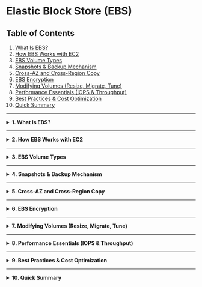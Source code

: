 # Elastic Block Store (EBS)

## Table of Contents
1. [What Is EBS?](#1-what-is-ebs)
2. [How EBS Works with EC2](#2-how-ebs-works-with-ec2)
3. [EBS Volume Types](#3-ebs-volume-types)
4. [Snapshots & Backup Mechanism](#4-snapshots--backup-mechanism)
5. [Cross-AZ and Cross-Region Copy](#5-cross-az-and-cross-region-copy)
6. [EBS Encryption](#6-ebs-encryption)
7. [Modifying Volumes (Resize, Migrate, Tune)](#7-modifying-volumes-resize-migrate-tune)
8. [Performance Essentials (IOPS & Throughput)](#8-performance-essentials-iops--throughput)
9. [Best Practices & Cost Optimization](#9-best-practices--cost-optimization)
10. [Quick Summary](#10-quick-summary)

---

<details>
<summary><strong>1. What Is EBS?</strong></summary>

**Elastic Block Store (EBS)** is a **persistent block storage** service designed for Amazon EC2 instances.  
Each EBS volume behaves like a **virtual hard drive** — you can format it, mount it, detach it, and re-attach it to other EC2 instances within the same Availability Zone (AZ).

Even if you stop or restart your instance, **the data remains intact**, making EBS a reliable storage layer for OS files, applications, and databases.

💡 **Analogy (minimal use):**  
Think of EBS as a **detachable SSD** for your EC2 instance — you can unplug it, carry it to another machine in the same data center (AZ), and plug it back in without losing your data.

**Key properties:**
- **Persistent**: Data survives instance stop/start.
- **Block-level**: You manage it like a raw disk.
- **Flexible**: You can increase size, change performance, or migrate without downtime.
- **AZ-scoped**: Must be in the same Availability Zone as the instance.

📸 **Reference:** [Amazon EBS Volumes](https://docs.aws.amazon.com/AWSEC2/latest/UserGuide/ebs-volumes.html)
</details>

---

<details>
<summary><strong>2. How EBS Works with EC2</strong></summary>

EBS volumes attach to EC2 instances over the **availability zone network**.  
When you launch an EC2 instance, it can have:
- **Root Volume:** Stores OS and boot files.
- **Additional Data Volumes:** For app data, logs, or databases.

**High-level flow:**

```

EBS Volume  <──attached──>  EC2 Instance
│
└── Snapshots stored in S3 (for backup & cloning)

```

- EBS is **replicated automatically within its AZ** to prevent data loss.
- You can attach **multiple EBS volumes** to one EC2, or attach a single EBS volume to multiple EC2s (only for io1/io2 Multi-Attach use cases).

💡 **Use Case Examples:**
- Root volume for Linux/Windows OS.
- Application data storage for web servers.
- Database storage (MySQL, PostgreSQL).
- Persistent log storage or caching layer.
</details>

---

<details>
<summary><strong>3. EBS Volume Types</strong></summary>

| Volume Type | Medium | Description | Best For |
|--------------|---------|--------------|-----------|
| **gp3** | SSD | General-purpose SSD with configurable IOPS (up to 16,000) and throughput (up to 1,000 MB/s). | Most workloads – OS, applications, boot volumes |
| **io2/io1** | SSD | Provisioned IOPS SSD with consistent latency and Multi-Attach support. | High-performance databases |
| **st1** | HDD | Throughput-optimized HDD for large sequential workloads. | Big data, logs, streaming workloads |
| **sc1** | HDD | Cold HDD with lowest cost and lowest performance. | Archival and infrequently accessed data |

💡 **Tip:**  
Use **gp3** by default unless you have a clear reason to optimize for either IOPS (io2/io1) or cost (st1/sc1).

📘 **Durability:**  
EBS volumes provide **99.999% availability** within an AZ due to internal replication.
</details>

---

<details>
<summary><strong>4. Snapshots & Backup Mechanism</strong></summary>

A **snapshot** is a **point-in-time backup** of an EBS volume stored in Amazon S3.  
Although stored in S3, snapshots are managed transparently by EBS.

```

EBS Volume → Snapshot → New Volume

````

- **First snapshot** = full copy  
- **Subsequent snapshots** = incremental (only changed blocks)
- Snapshots can be **used to create new volumes**, **copied across regions**, or **automated via Lifecycle Manager**.

💡 **Analogy:**  
It’s like taking a **photo of your disk’s current state**.  
If anything breaks later, you can rebuild an exact copy using that snapshot.

📸 **Reference:** [EBS Snapshots](https://docs.aws.amazon.com/AWSEC2/latest/UserGuide/EBSSnapshots.html)
</details>

---

<details>
<summary><strong>5. Cross-AZ and Cross-Region Copy</strong></summary>

You can use snapshots to **clone volumes** across Availability Zones or Regions.

### Cross-AZ (within same region)
1. Create a snapshot of the source volume (e.g., `us-east-1a`).
2. Use that snapshot to create a new volume in another AZ (e.g., `us-east-1b`).
3. Attach it to an EC2 instance there.

### Cross-Region
1. Copy the snapshot to another region.
2. Create a volume from that copy.
3. Attach to EC2 in the destination region.

💡 **Analogy:**  
It’s like **replicating your disk** to a different branch office — same setup, new location.

📸 **Reference:** [Copy Snapshots](https://docs.aws.amazon.com/AWSEC2/latest/UserGuide/ebs-copy-snapshot.html)
</details>

---

<details>
<summary><strong>6. EBS Encryption</strong></summary>

EBS provides **encryption at rest and in transit** using **AWS KMS** (Key Management Service).  
You can use **AWS-managed keys (aws/ebs)** or **customer-managed CMKs**.

**Key points:**
- Encrypted data stays encrypted during I/O operations.
- Snapshots of encrypted volumes are also encrypted.
- New volumes created from encrypted snapshots remain encrypted.
- Enable **EBS encryption by default** in your account for consistency.

📘 **Command:**
```bash
aws ec2 enable-ebs-encryption-by-default
````

📸 **Reference:** [EBS Encryption](https://docs.aws.amazon.com/AWSEC2/latest/UserGuide/EBSEncryption.html)

</details>

---

<details>
<summary><strong>7. Modifying Volumes (Resize, Migrate, Tune)</strong></summary>

You can dynamically **resize** or **change** EBS volume attributes without detaching it.

**Options you can modify:**

* Size (GB)
* IOPS
* Throughput (for gp3)

**After resizing:**

* Extend partition and filesystem inside the OS (`growpart`, `xfs_growfs`).

**Migration approach:**

* Create snapshot → New volume (different type or region) → Attach → Sync data.

📘 **Example command:**

```bash
aws ec2 modify-volume --volume-id vol-1234567890abcdef --size 200 --iops 8000 --throughput 600
```

📸 **Reference:** [Modify EBS Volumes](https://docs.aws.amazon.com/AWSEC2/latest/UserGuide/ebs-modify-volume.html)

</details>

---

<details>
<summary><strong>8. Performance Essentials (IOPS & Throughput)</strong></summary>

**IOPS (Input/Output Operations Per Second)** → speed for small random reads/writes.
**Throughput (MB/s)** → speed for large sequential data transfers.

| Metric     | gp3 (max)  | io2 (max)             | st1/sc1              |
| ---------- | ---------- | --------------------- | -------------------- |
| IOPS       | 16,000     | 256,000 (provisioned) | Low                  |
| Throughput | 1,000 MB/s | 4,000 MB/s            | High sequential only |
| Latency    | ~5 ms      | <1 ms                 | High (HDD latency)   |

💡 **Tip:**
Monitor performance using **CloudWatch metrics** like `VolumeReadOps`, `VolumeWriteOps`, `VolumeThroughputPercentage`, etc.

</details>

---

<details>
<summary><strong>9. Best Practices & Cost Optimization</strong></summary>

✅ Use **gp3** for most workloads (better performance per $).
✅ Set **volume and snapshot tags** for cost tracking.
✅ Enable **EBS Lifecycle Manager** to automatically delete old snapshots.
✅ For large-scale systems, **align IOPS with EC2 bandwidth** to avoid bottlenecks.
✅ Use **RAID 0** (striping) for high I/O and **RAID 1** (mirroring) for durability if needed.
✅ Always **unmount before detaching** volumes to avoid data corruption.

</details>

---

<details>
<summary><strong>10. Quick Summary</strong></summary>

| Task                      | Command                                                                                                    | Description                        |
| ------------------------- | ---------------------------------------------------------------------------------------------------------- | ---------------------------------- |
| Create new gp3 volume     | `aws ec2 create-volume --size 50 --availability-zone us-east-1a --volume-type gp3`                         | Creates 50 GB volume               |
| Attach volume             | `aws ec2 attach-volume --volume-id <id> --instance-id <id> --device /dev/xvdf`                             | Mounts volume to instance          |
| Create snapshot           | `aws ec2 create-snapshot --volume-id <id> --description "backup"`                                          | Point-in-time backup               |
| Copy snapshot             | `aws ec2 copy-snapshot --source-region us-east-1 --source-snapshot-id <id> --destination-region us-west-2` | Cross-region copy                  |
| Modify volume             | `aws ec2 modify-volume --volume-id <id> --size 200`                                                        | Resize volume                      |
| List volumes              | `aws ec2 describe-volumes`                                                                                 | View all attached/detached volumes |
| Enable encryption default | `aws ec2 enable-ebs-encryption-by-default`                                                                 | Enforces KMS encryption            |

**Linux Filesystem Resize Example:**

```bash
lsblk                                # list block devices
sudo growpart /dev/xvdf 1            # extend partition
sudo xfs_growfs /                    # expand filesystem
```

**Output:**

```output
data blocks changed from 26214400 to 52428800
Filesystem successfully expanded
```

</details>